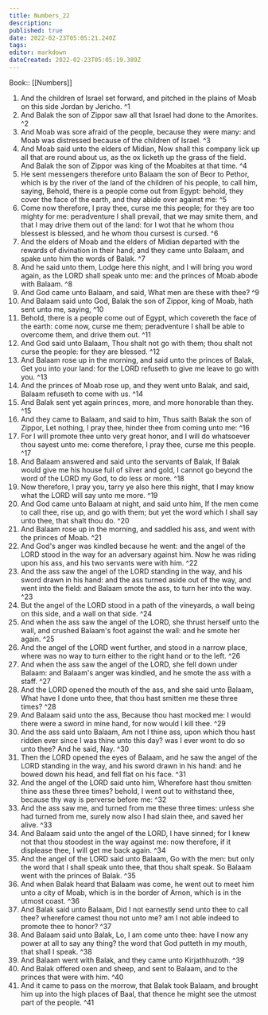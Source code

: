 ```yaml
---
title: Numbers_22
description: 
published: true
date: 2022-02-23T05:05:21.240Z
tags: 
editor: markdown
dateCreated: 2022-02-23T05:05:19.389Z
---
```


 Book:: [[Numbers]]
 1. And the children of Israel set forward, and pitched in the plains of Moab on this side Jordan by Jericho. ^1
 2. And Balak the son of Zippor saw all that Israel had done to the Amorites. ^2
 3. And Moab was sore afraid of the people, because they were many: and Moab was distressed because of the children of Israel. ^3
 4. And Moab said unto the elders of Midian, Now shall this company lick up all that are round about us, as the ox licketh up the grass of the field. And Balak the son of Zippor was king of the Moabites at that time. ^4
 5. He sent messengers therefore unto Balaam the son of Beor to Pethor, which is by the river of the land of the children of his people, to call him, saying, Behold, there is a people come out from Egypt: behold, they cover the face of the earth, and they abide over against me: ^5
 6. Come now therefore, I pray thee, curse me this people; for they are too mighty for me: peradventure I shall prevail, that we may smite them, and that I may drive them out of the land: for I wot that he whom thou blessest is blessed, and he whom thou cursest is cursed. ^6
 7. And the elders of Moab and the elders of Midian departed with the rewards of divination in their hand; and they came unto Balaam, and spake unto him the words of Balak. ^7
 8. And he said unto them, Lodge here this night, and I will bring you word again, as the LORD shall speak unto me: and the princes of Moab abode with Balaam. ^8
 9. And God came unto Balaam, and said, What men are these with thee? ^9
 10. And Balaam said unto God, Balak the son of Zippor, king of Moab, hath sent unto me, saying, ^10
 11. Behold, there is a people come out of Egypt, which covereth the face of the earth: come now, curse me them; peradventure I shall be able to overcome them, and drive them out. ^11
 12. And God said unto Balaam, Thou shalt not go with them; thou shalt not curse the people: for they are blessed. ^12
 13. And Balaam rose up in the morning, and said unto the princes of Balak, Get you into your land: for the LORD refuseth to give me leave to go with you. ^13
 14. And the princes of Moab rose up, and they went unto Balak, and said, Balaam refuseth to come with us. ^14
 15. And Balak sent yet again princes, more, and more honorable than they. ^15
 16. And they came to Balaam, and said to him, Thus saith Balak the son of Zippor, Let nothing, I pray thee, hinder thee from coming unto me: ^16
 17. For I will promote thee unto very great honor, and I will do whatsoever thou sayest unto me: come therefore, I pray thee, curse me this people. ^17
 18. And Balaam answered and said unto the servants of Balak, If Balak would give me his house full of silver and gold, I cannot go beyond the word of the LORD my God, to do less or more. ^18
 19. Now therefore, I pray you, tarry ye also here this night, that I may know what the LORD will say unto me more. ^19
 20. And God came unto Balaam at night, and said unto him, If the men come to call thee, rise up, and go with them; but yet the word which I shall say unto thee, that shalt thou do. ^20
 21. And Balaam rose up in the morning, and saddled his ass, and went with the princes of Moab. ^21
 22. And God's anger was kindled because he went: and the angel of the LORD stood in the way for an adversary against him. Now he was riding upon his ass, and his two servants were with him. ^22
 23. And the ass saw the angel of the LORD standing in the way, and his sword drawn in his hand: and the ass turned aside out of the way, and went into the field: and Balaam smote the ass, to turn her into the way. ^23
 24. But the angel of the LORD stood in a path of the vineyards, a wall being on this side, and a wall on that side. ^24
 25. And when the ass saw the angel of the LORD, she thrust herself unto the wall, and crushed Balaam's foot against the wall: and he smote her again. ^25
 26. And the angel of the LORD went further, and stood in a narrow place, where was no way to turn either to the right hand or to the left. ^26
 27. And when the ass saw the angel of the LORD, she fell down under Balaam: and Balaam's anger was kindled, and he smote the ass with a staff. ^27
 28. And the LORD opened the mouth of the ass, and she said unto Balaam, What have I done unto thee, that thou hast smitten me these three times? ^28
 29. And Balaam said unto the ass, Because thou hast mocked me: I would there were a sword in mine hand, for now would I kill thee. ^29
 30. And the ass said unto Balaam, Am not I thine ass, upon which thou hast ridden ever since I was thine unto this day? was I ever wont to do so unto thee? And he said, Nay. ^30
 31. Then the LORD opened the eyes of Balaam, and he saw the angel of the LORD standing in the way, and his sword drawn in his hand: and he bowed down his head, and fell flat on his face. ^31
 32. And the angel of the LORD said unto him, Wherefore hast thou smitten thine ass these three times? behold, I went out to withstand thee, because thy way is perverse before me: ^32
 33. And the ass saw me, and turned from me these three times: unless she had turned from me, surely now also I had slain thee, and saved her alive. ^33
 34. And Balaam said unto the angel of the LORD, I have sinned; for I knew not that thou stoodest in the way against me: now therefore, if it displease thee, I will get me back again. ^34
 35. And the angel of the LORD said unto Balaam, Go with the men: but only the word that I shall speak unto thee, that thou shalt speak. So Balaam went with the princes of Balak. ^35
 36. And when Balak heard that Balaam was come, he went out to meet him unto a city of Moab, which is in the border of Arnon, which is in the utmost coast. ^36
 37. And Balak said unto Balaam, Did I not earnestly send unto thee to call thee? wherefore camest thou not unto me? am I not able indeed to promote thee to honor? ^37
 38. And Balaam said unto Balak, Lo, I am come unto thee: have I now any power at all to say any thing? the word that God putteth in my mouth, that shall I speak. ^38
 39. And Balaam went with Balak, and they came unto Kirjathhuzoth. ^39
 40. And Balak offered oxen and sheep, and sent to Balaam, and to the princes that were with him. ^40
 41. And it came to pass on the morrow, that Balak took Balaam, and brought him up into the high places of Baal, that thence he might see the utmost part of the people. ^41

